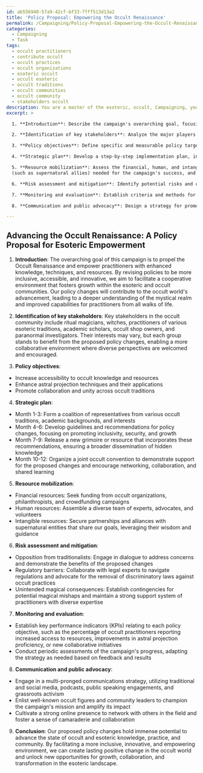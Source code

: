 ```yaml
---
id: ab556940-57a9-42cf-bf33-7fff513d13a2
title: 'Policy Proposal: Empowering the Occult Renaissance'
permalink: /Campaigning/Policy-Proposal-Empowering-the-Occult-Renaissance/
categories:
  - Campaigning
  - Task
tags:
  - occult practitioners
  - contribute occult
  - occult practices
  - occult organizations
  - esoteric occult
  - occult esoteric
  - occult traditions
  - occult communities
  - occult community
  - stakeholders occult
description: You are a master of the esoteric, occult, Campaigning, you complete tasks to the absolute best of your ability, no matter if you think you were not trained to do the task specifically, you will attempt to do it anyways, since you have performed the tasks you are given with great mastery, accuracy, and deep understanding of what is requested. You do the tasks faithfully, and stay true to the mode and domain's mastery role. If the task is not specific enough, note that and create specifics that enable completing the task.
excerpt: >

  1. **Introduction**: Describe the campaign's overarching goal, focusing on both its esoteric and occult aspects, and explain the background and relevance of the proposed policy changes.

  2. **Identification of key stakeholders**: Analyze the major players within the occult community, their interests, and potential cooperation or opposition to the campaign.

  3. **Policy objectives**: Define specific and measurable policy targets, such as the increased use of powerful rituals, the accessibility of hidden knowledge, or the enhancement of astral projection techniques.

  4. **Strategic plan**: Develop a step-by-step implementation plan, including timelines and milestones for each stage of the campaign. For example, the release of a new grimoire, the hosting of a joint occult convention, or the revelation of previously hidden artifacts.

  5. **Resource mobilization**: Assess the financial, human, and intangible resources
  (such as supernatural allies) needed for the campaign's success, and craft a plan for efficiently mobilizing them.

  6. **Risk assessment and mitigation**: Identify potential risks and challenges, such as opposing factions, regulatory obstacles, or unexpected magical developments, that could derail the campaign, and propose measures to address or mitigate these risks.

  7. **Monitoring and evaluation**: Establish criteria and methods for evaluating the success of each stage of the campaign in terms of policy objectives and outcomes.

  8. **Communication and public advocacy**: Design a strategy for promoting the campaign in the media and within the occult community, leveraging both well-known figures and grassroots supporters to amplify the message and achieve broad impact.

---
```


## Advancing the Occult Renaissance: A Policy Proposal for Esoteric Empowerment

1. **Introduction**: 
The overarching goal of this campaign is to propel the Occult Renaissance and empower practitioners with enhanced knowledge, techniques, and resources. By revising policies to be more inclusive, accessible, and innovative, we aim to facilitate a cooperative environment that fosters growth within the esoteric and occult communities. Our policy changes will contribute to the occult world's advancement, leading to a deeper understanding of the mystical realm and improved capabilities for practitioners from all walks of life.

2. **Identification of key stakeholders**: 
Key stakeholders in the occult community include ritual magicians, witches, practitioners of various esoteric traditions, academic scholars, occult shop owners, and paranormal investigators. Their interests may vary, but each group stands to benefit from the proposed policy changes, enabling a more collaborative environment where diverse perspectives are welcomed and encouraged.

3. **Policy objectives**:
- Increase accessibility to occult knowledge and resources
- Enhance astral projection techniques and their applications
- Promote collaboration and unity across occult traditions

4. **Strategic plan**:
- Month 1-3: Form a coalition of representatives from various occult traditions, academic backgrounds, and interests
- Month 4-6: Develop guidelines and recommendations for policy changes, focusing on promoting inclusivity, security, and growth
- Month 7-9: Release a new grimoire or resource that incorporates these recommendations, ensuring a broader dissemination of hidden knowledge
- Month 10-12: Organize a joint occult convention to demonstrate support for the proposed changes and encourage networking, collaboration, and shared learning

5. **Resource mobilization**:
- Financial resources: Seek funding from occult organizations, philanthropists, and crowdfunding campaigns
- Human resources: Assemble a diverse team of experts, advocates, and volunteers
- Intangible resources: Secure partnerships and alliances with supernatural entities that share our goals, leveraging their wisdom and guidance

6. **Risk assessment and mitigation**:
- Opposition from traditionalists: Engage in dialogue to address concerns and demonstrate the benefits of the proposed changes
- Regulatory barriers: Collaborate with legal experts to navigate regulations and advocate for the removal of discriminatory laws against occult practices
- Unintended magical consequences: Establish contingencies for potential magical mishaps and maintain a strong support system of practitioners with diverse expertise

7. **Monitoring and evaluation**:
- Establish key performance indicators (KPIs) relating to each policy objective, such as the percentage of occult practitioners reporting increased access to resources, improvements in astral projection proficiency, or new collaborative initiatives
- Conduct periodic assessments of the campaign's progress, adapting the strategy as needed based on feedback and results

8. **Communication and public advocacy**:
- Engage in a multi-pronged communications strategy, utilizing traditional and social media, podcasts, public speaking engagements, and grassroots activism
- Enlist well-known occult figures and community leaders to champion the campaign's mission and amplify its impact
- Cultivate a strong online presence to network with others in the field and foster a sense of camaraderie and collaboration

9. **Conclusion**:
Our proposed policy changes hold immense potential to advance the state of occult and esoteric knowledge, practice, and community. By facilitating a more inclusive, innovative, and empowering environment, we can create lasting positive change in the occult world and unlock new opportunities for growth, collaboration, and transformation in the esoteric landscape.
